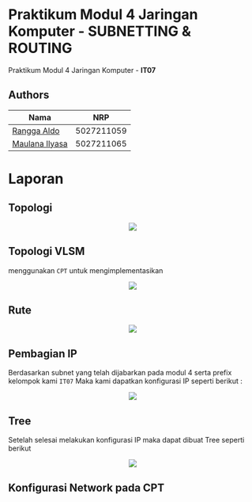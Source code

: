 # Praktikum Modul 4 Jaringan Komputer - SUBNETTING & ROUTING

Praktikum Modul 4 Jaringan Komputer - **IT07**

## Authors

| Nama                                                | NRP        |
| --------------------------------------------------- | ---------- |
| [Rangga Aldo](https://www.github.com/ranggaaldosas) | 5027211059 |
| [Maulana Ilyasa](https://www.github.com/ilyasash)   | 5027211065 |


# Laporan
## Topologi
<p align="center">
    <img src="https://i.ibb.co/GnM5qkt/image.png">


## Topologi VLSM 
menggunakan ```CPT``` untuk mengimplementasikan 

<p align="center">
    <img src="https://i.ibb.co/GnM5qkt/image.png">

## Rute

<p align="center">
    <img src="https://i.ibb.co/2nwWjQY/image.png">

## Pembagian IP
Berdasarkan subnet yang telah dijabarkan pada modul 4 serta prefix kelompok kami ```IT07``` Maka kami dapatkan konfigurasi IP seperti berikut :

<p align="center">
    <img src="https://i.ibb.co/hs5bt4g/image.png">

## Tree
Setelah selesai melakukan konfigurasi IP maka dapat dibuat Tree seperti berikut

<p align="center">
    <img src="https://i.ibb.co/yd1R9cf/IT07-VLSM-2.png">

## Konfigurasi Network pada CPT


